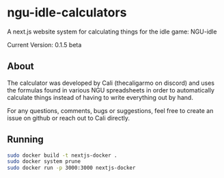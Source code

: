 # ngu-idle-calculators
A next.js website system for calculating things for the idle game: NGU-idle

Current Version: 0.1.5 beta

## About
The calculator was developed by Cali (thecaligarmo on discord) and uses the formulas found in various NGU spreadsheets in order to automatically calculate things instead of having to write everything out by hand.

For any questions, comments, bugs or suggestions, feel free to create an issue on github or reach out to Cali directly.

## Running

```bash
sudo docker build -t nextjs-docker .
sudo docker system prune
sudo docker run -p 3000:3000 nextjs-docker
```